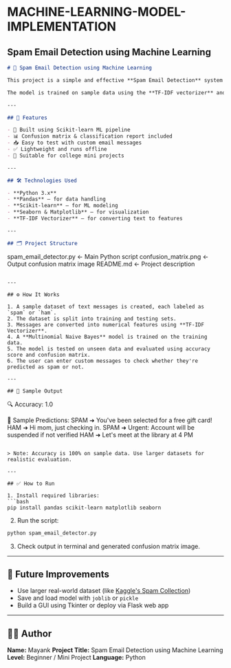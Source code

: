# MACHINE-LEARNING-MODEL-IMPLEMENTATION

##  Spam Email Detection using Machine Learning

```markdown
# 📧 Spam Email Detection using Machine Learning

This project is a simple and effective **Spam Email Detection** system built using **Python** and **Scikit-learn**. It uses Natural Language Processing (NLP) techniques to classify messages as **spam** or **ham (not spam)** based on their content.

The model is trained on sample data using the **TF-IDF vectorizer** and **Multinomial Naive Bayes** classifier. This is a beginner-friendly machine learning project suitable for academic submissions or personal learning.

---

## 🚀 Features

- 🧠 Built using Scikit-learn ML pipeline  
- 📊 Confusion matrix & classification report included  
- 📥 Easy to test with custom email messages  
- ✅ Lightweight and runs offline  
- 📌 Suitable for college mini projects

---

## 🛠️ Technologies Used

- **Python 3.x**
- **Pandas** – for data handling  
- **Scikit-learn** – for ML modeling  
- **Seaborn & Matplotlib** – for visualization  
- **TF-IDF Vectorizer** – for converting text to features  

---

## 🗂️ Project Structure

```

spam\_email\_detector.py        ← Main Python script
confusion\_matrix.png          ← Output confusion matrix image
README.md                     ← Project description

```

---

## ⚙️ How It Works

1. A sample dataset of text messages is created, each labeled as `spam` or `ham`.
2. The dataset is split into training and testing sets.
3. Messages are converted into numerical features using **TF-IDF Vectorizer**.
4. A **Multinomial Naive Bayes** model is trained on the training data.
5. The model is tested on unseen data and evaluated using accuracy score and confusion matrix.
6. The user can enter custom messages to check whether they're predicted as spam or not.

---

## 🧪 Sample Output

```

🔍 Accuracy: 1.0

📨 Sample Predictions:
SPAM ➜ You've been selected for a free gift card!
HAM ➜ Hi mom, just checking in.
SPAM ➜ Urgent: Account will be suspended if not verified
HAM ➜ Let's meet at the library at 4 PM

````

> Note: Accuracy is 100% on sample data. Use larger datasets for realistic evaluation.

---

## ✅ How to Run

1. Install required libraries:
```bash
pip install pandas scikit-learn matplotlib seaborn
````

2. Run the script:

```bash
python spam_email_detector.py
```

3. Check output in terminal and generated confusion matrix image.

---

## 📌 Future Improvements

* Use larger real-world dataset (like [Kaggle's Spam Collection](https://www.kaggle.com/uciml/sms-spam-collection-dataset))
* Save and load model with `joblib` or `pickle`
* Build a GUI using Tkinter or deploy via Flask web app

---

## 👨‍💻 Author

**Name:** Mayank
**Project Title:** Spam Email Detection using Machine Learning
**Level:** Beginner / Mini Project
**Language:** Python




